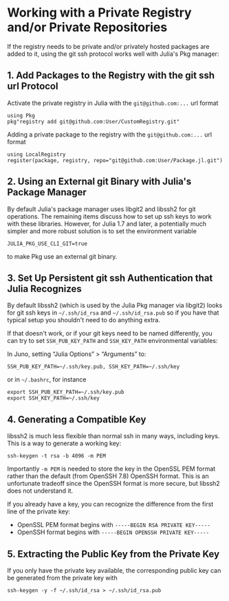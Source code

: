 # Working with a Private Registry and/or Private Repositories

If the registry needs to be private and/or privately hosted packages are
added to it, using the git ssh protocol works well with Julia's Pkg manager:

## 1. Add Packages to the Registry with the git ssh url Protocol

Activate the private registry in Julia with the `git@github.com:...`
url format
```
using Pkg
pkg"registry add git@github.com:User/CustomRegistry.git"
```

Adding a private package to the registry with the `git@github.com:...`
url format
```
using LocalRegistry
register(package, registry, repo="git@github.com:User/Package.jl.git")
```

## 2. Using an External git Binary with Julia's Package Manager

By default Julia's package manager uses libgit2 and libssh2 for git
operations. The remaining items discuss how to set up ssh keys to work
with these libraries. However, for Julia 1.7 and later, a potentially
much simpler and more robust solution is to set the environment
variable
```
JULIA_PKG_USE_CLI_GIT=true
```
to make Pkg use an external git binary.

## 3. Set Up Persistent git ssh Authentication that Julia Recognizes

By default libssh2 (which is used by the Julia Pkg manager via libgit2)
looks for git ssh keys in `~/.ssh/id_rsa` and `~/.ssh/id_rsa.pub` so if you
have that typical setup you shouldn't need to do anything extra.

If that doesn't work, or if your git keys need to be named differently,
you can try to set `SSH_PUB_KEY_PATH` and `SSH_KEY_PATH` environmental
variables:

In Juno, setting “Julia Options” > “Arguments” to:
```
SSH_PUB_KEY_PATH=~/.ssh/key.pub, SSH_KEY_PATH=~/.ssh/key
```
or in `~/.bashrc`, for instance
```
export SSH_PUB_KEY_PATH=~/.ssh/key.pub
export SSH_KEY_PATH=~/.ssh/key
```

## 4. Generating a Compatible Key

libssh2 is much less flexible than normal ssh in many ways, including
keys. This is a way to generate a working key:
```
ssh-keygen -t rsa -b 4096 -m PEM
```
Importantly `-m PEM` is needed to store the key in the OpenSSL PEM
format rather than the default (from OpenSSH 7.8) OpenSSH format. This
is an unfortunate tradeoff since the OpenSSH format is more secure,
but libssh2 does not understand it.

If you already have a key, you can recognize the difference from the
first line of the private key:
* OpenSSL PEM format begins with `-----BEGIN RSA PRIVATE KEY-----`
* OpenSSH format begins with `-----BEGIN OPENSSH PRIVATE KEY-----`

## 5. Extracting the Public Key from the Private Key

If you only have the private key available, the corresponding public
key can be generated from the private key with
```
ssh-keygen -y -f ~/.ssh/id_rsa > ~/.ssh/id_rsa.pub
```
